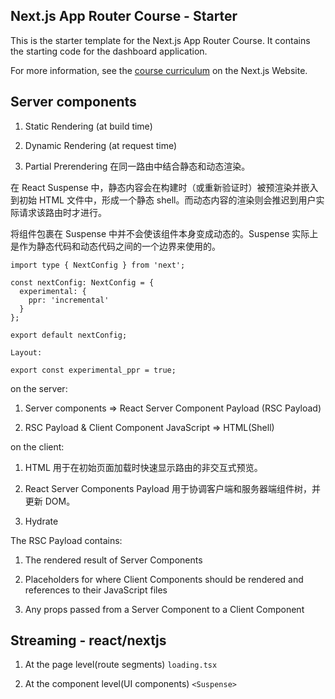 ## Next.js App Router Course - Starter

This is the starter template for the Next.js App Router Course. It contains the starting code for the dashboard application.

For more information, see the [course curriculum](https://nextjs.org/learn) on the Next.js Website.

## Server components

1. Static Rendering (at build time)

2. Dynamic Rendering (at request time)

3. Partial Prerendering 在同一路由中结合静态和动态渲染。

  在 React Suspense 中，静态内容会在构建时（或重新验证时）被预渲染并嵌入到初始 HTML 文件中，形成一个静态 shell。而动态内容的渲染则会推迟到用户实际请求该路由时才进行。

  将组件包裹在 Suspense 中并不会使该组件本身变成动态的。Suspense 实际上是作为静态代码和动态代码之间的一个边界来使用的。

  ```javscript
  import type { NextConfig } from 'next';

  const nextConfig: NextConfig = {
    experimental: {
      ppr: 'incremental'
    }
  };

  export default nextConfig;

  Layout:

  export const experimental_ppr = true;

  ```

on the server:

1. Server components => React Server Component Payload (RSC Payload)

2. RSC Payload & Client Component JavaScript => HTML(Shell)

on the client:

1. HTML 用于在初始页面加载时快速显示路由的非交互式预览。

2. React Server Components Payload 用于协调客户端和服务器端组件树，并更新 DOM。

3. Hydrate

The RSC Payload contains:

1. The rendered result of Server Components

2. Placeholders for where Client Components should be rendered and references to their JavaScript files

3. Any props passed from a Server Component to a Client Component

## Streaming - react/nextjs

1. At the page level(route segments) `loading.tsx`

2. At the component level(UI components) `<Suspense>`
